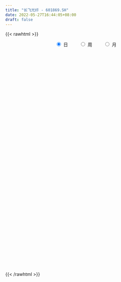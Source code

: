 ```yaml
---
title: "长飞光纤 - 601869.SH"
date: 2022-05-27T16:44:05+08:00
draft: false
---
```

{{< rawhtml >}}
    <div style="text-align: center">
        <label style="padding: 1rem;"><input style="margin-right: .5rem" type="radio" name="period" value="D" checked onclick="period_change(this)">日</label>
        <label style="padding: 1rem;"><input style="margin-right: .5rem" type="radio" name="period" value="W" onclick="period_change(this)">周</label>
        <label style="padding: 1rem;"><input style="margin-right: .5rem" type="radio" name="period" value="M" onclick="period_change(this)">月</label>
    </div>
    <div id="chart" style="height: 700px;"></div> 
    <script type="text/javascript">
        const D_v = [8954.94,5821.0,6919.81,6632.41,10146.97,6380.01,9587.73,7728.85,7365.24,21750.45,15961.16,10356.6,18277.5,12528.83,9009.7,9099.66,11776.14,17302.91,29761.92,17785.4,10551.41,14168.38,51725.38,30684.26,18742.0,17112.41,15190.74,13307.68,17964.86,9797.71,9791.91,10591.0,9390.12,6684.22,6941.1,6083.54,11877.02,6918.33,15336.69,8018.62,8305.98,7641.0,12445.66,10879.56,7593.8,20912.17,18040.41,15305.5,19130.11,28545.51,44764.97,36713.21,35538.81,56717.56,35653.84,28175.1,32793.13,18773.57,24172.76,21212.07,29918.49,20887.95,16299.64,14649.73,20207.31,11442.56,11798.22,16590.26,15661.32,15445.62,16799.18,10625.03,15985.81,27398.41,21599.67,29906.41,59597.69,30006.0,91941.34,104917.77,97055.22,151830.4,96163.35,64180.49,83886.87,53678.94,37002.78,45333.31,31798.77,55036.46,33642.42,39077.66,27600.55,25997.44,26521.23,24164.29,82795.68,196055.68,140430.95,110380.1,90335.85,81306.51,69883.31,69936.68,55139.05,50674.22,46807.85,92054.99,61818.84,86597.62,168755.86,102699.49,94417.56,64108.23,86529.12,87802.71,40023.23,31027.87,52408.08,98145.3,59856.79,50802.66,71888.56,67755.79,55071.6,39230.44,47979.0,56029.57,85511.72,50713.87,47987.55,35770.07,34982.22,47160.85,51227.64,32402.51,59070.64,62786.62,24535.94,21503.52,38131.99,24264.16,33934.1,35311.15,79209.03,153958.06,125872.81,74772.12,92625.95,63603.74,73015.34,41177.94,58525.03,53329.42,49942.11,92542.22,54755.32,43572.78,54294.85,37076.04,38426.93,33469.55,30203.78,43339.72,26306.81,78930.47,50483.65,38759.7,29954.77,41201.08,23999.89,30522.66,22886.0,31983.42,31450.16,21512.61,30042.15,26379.21,21146.82,28924.75,26832.26,19739.13,25195.84,24693.94,54988.15,83860.94,56029.75,46813.19,51318.13,35041.4,47770.44,46503.01,30640.76,24327.58,20176.33,21100.95,30700.02,36187.06,33597.72,31175.3,38382.42,42208.17,34273.74,35129.88,18245.53,23210.64,26051.92,36940.96,39466.41,26887.59,23584.14,16497.61,13809.37,14341.4,16026.9,16632.69,18673.33,29912.23,28723.53,18237.91,15122.81,11545.42,11358.68,12649.44,32567.02,25458.79,23539.74,25369.75,23208.51,19931.06,20680.0,15139.98,19609.19,29218.91,68771.93,36801.4,32361.48,34341.16,25891.9,22171.43,20503.75,19169.44,13865.0,27630.6,19554.96,42887.48,32993.96,16142.4,19619.34,15497.93]
const D_histogram = [0.0,-0.0171031339,-0.0142196846,-0.0084302279,0.0134659519,0.0271758542,0.0216745203,0.0164069554,0.0115246522,0.0533366287,0.0796762745,0.0554951702,0.0812127871,0.0752481941,0.0615966033,0.0386414582,0.0077985626,0.0268028616,-0.0050617241,-0.0677598054,-0.1058119506,-0.0970541956,0.0231299944,0.0605182944,0.0622741865,0.0718651286,0.0477033229,0.0269712895,-0.0171785152,-0.0508568968,-0.0545649056,-0.0828588936,-0.1128611976,-0.1180385962,-0.1109129344,-0.1018956159,-0.1185386898,-0.1285841079,-0.0836479098,-0.055810151,-0.0450885838,-0.053155074,-0.0154579891,-0.0048419112,0.0015480589,0.0397823663,0.0692882893,0.0814781319,0.0807262842,0.1014828158,0.1514977434,0.1744581247,0.207354581,0.3038108037,0.32923576,0.3232514672,0.2597921744,0.2143398255,0.2118326018,0.177000234,0.0986258254,0.0620782529,0.0156200156,-0.0182746053,-0.090977556,-0.1322939431,-0.1406214394,-0.1224096791,-0.1156809166,-0.1270875501,-0.1451444258,-0.1648158064,-0.160479737,-0.1364905648,-0.1036823773,-0.0489612025,0.0486464584,0.0957929477,0.2905018657,0.4296230025,0.580513828,0.8105970448,0.7930572336,0.7496120681,0.57626526,0.3981953968,0.2345268357,0.0636792619,-0.0645664054,-0.1560491304,-0.2282726849,-0.3536798605,-0.4003803714,-0.4671405407,-0.5093623204,-0.4836900367,-0.2682876219,0.0732226404,0.316799454,0.482311847,0.5406178296,0.4999986424,0.375390443,0.2114742547,0.0310313451,-0.1388946248,-0.2776881723,-0.3686381735,-0.4278218763,-0.2562482478,-0.3288038025,-0.4483518217,-0.464982397,-0.4419781398,-0.2769055998,-0.2637441367,-0.2820687492,-0.2795959509,-0.211887803,-0.0904034237,0.0088467135,0.0557526538,0.1470363868,0.1697556315,0.1128223804,0.0367716501,0.0336897823,0.0687700349,0.1244975064,0.0942346778,0.1001529954,0.0490765343,0.0024949289,0.0096682348,-0.1017500346,-0.1588966527,-0.1748399136,-0.3315638966,-0.3735493795,-0.366093716,-0.3782598673,-0.3610195634,-0.3164943186,-0.2462693077,0.008613321,0.2803390973,0.3269294519,0.4008913196,0.5312523938,0.608508567,0.5021767098,0.3751878672,0.2844494737,0.1796971931,0.1439951378,-0.0294027259,-0.1886895781,-0.2792976489,-0.3642306242,-0.4026716557,-0.3752161632,-0.3823469181,-0.326947448,-0.2970555072,-0.2687248876,-0.0954649066,-0.0335985217,-0.0364217488,-0.0706256877,-0.15892052,-0.1733812646,-0.2705990405,-0.3361167041,-0.4401060399,-0.4507115559,-0.4171570972,-0.3375869176,-0.2395966901,-0.1691133921,-0.1778925627,-0.181241227,-0.1480505188,-0.0691094021,-0.0458837816,0.0919171848,0.253893378,0.3421803212,0.4209918824,0.3898561211,0.3837249243,0.4310035231,0.4629870393,0.4169198304,0.3355219698,0.2514362451,0.1446117689,0.033910813,-0.0524341787,-0.0984458164,-0.104415549,-0.1294092284,-0.2700207348,-0.3015286901,-0.2603991795,-0.2244440881,-0.2090599103,-0.1941356239,-0.1121927463,-0.132044469,-0.1747905074,-0.1813838104,-0.1894471261,-0.1599249149,-0.1354695209,-0.1023996067,-0.0622395851,-0.0757585637,-0.1188502604,-0.199007571,-0.2001003076,-0.2021776799,-0.1819663173,-0.1605549385,-0.1142590067,-0.0347489331,-0.0163672785,-0.0199952557,-0.0550516319,-0.1716611964,-0.2231162211,-0.2145733421,-0.1990161938,-0.1175214368,0.097023997,0.2820249684,0.3896657701,0.4786639487,0.5246938232,0.5165706162,0.5222551942,0.4974534826,0.4728552039,0.4249836473,0.4080999213,0.3780466892,0.4406465933,0.3515408975,0.2937488203,0.2592199089,0.2098586687]
const D_fast = [0.0,-0.0213789174,-0.0220503892,-0.0183684895,0.0068941783,0.0273980442,0.0273153403,0.0261495143,0.0241483741,0.0792945078,0.1255532222,0.1152459105,0.1612667242,0.1741141797,0.1758617397,0.1625669591,0.1336737042,0.1593787186,0.1262487018,0.0466106693,-0.0178944636,-0.0334002576,0.092566431,0.1450843046,0.1624087434,0.1899659676,0.1777299927,0.1637407816,0.1152963481,0.0689037423,0.0515545072,0.0025457958,-0.0556718077,-0.0903588554,-0.1109614271,-0.1274180126,-0.173695759,-0.215887204,-0.1918629834,-0.1779777624,-0.1785283412,-0.1998835998,-0.1660510122,-0.1566454121,-0.1498684272,-0.1016885282,-0.054860533,-0.0223011574,-0.002871434,0.0432558015,0.131145165,0.1977200774,0.2824551789,0.4548641026,0.5625979988,0.6374265728,0.6389153237,0.6470479311,0.697498858,0.7069165487,0.6531985964,0.6321705871,0.5896173538,0.5511540814,0.4557067418,0.381316869,0.3378340128,0.3254433533,0.3032518867,0.2600733657,0.2057303836,0.1448550513,0.1090711864,0.0989377175,0.1058253106,0.1483061848,0.2580754602,0.3291701865,0.596504571,0.8430314583,1.1390507409,1.5717832188,1.7525077161,1.8964655677,1.8671850745,1.7886640605,1.6836272084,1.5286994501,1.3843121813,1.2538171738,1.124525448,0.9106983073,0.7639027035,0.5803573991,0.4107950392,0.3155448138,0.4638753231,0.8236912455,1.1464679226,1.4325582774,1.6260187174,1.7103991908,1.6796386022,1.5685909774,1.3959059042,1.1912562781,0.9830406876,0.799931143,0.6337919711,0.7413035376,0.5865470323,0.3549110577,0.2220348832,0.1345446053,0.2303907454,0.1776161744,0.0887743745,0.0213481852,0.0360843823,0.1349679056,0.2364297212,0.297273825,0.4253166547,0.4904748073,0.4617471512,0.3948893335,0.4002299113,0.4525026726,0.5393545207,0.5326503616,0.563606928,0.5247996004,0.4788417273,0.4884320919,0.3515763139,0.2547055326,0.1950522933,-0.0445626638,-0.1799354917,-0.2640032571,-0.3707343753,-0.4437489622,-0.4783472971,-0.4696896131,-0.2126536542,0.1291568965,0.2574796141,0.4316643117,0.6948384844,0.9242217993,0.9434341196,0.9102422438,0.8906162187,0.8307882364,0.8310849655,0.6503364203,0.4438771736,0.2834446906,0.1074540592,-0.0316548862,-0.0980034345,-0.200720919,-0.2270583108,-0.2714302468,-0.3102808491,-0.1608870948,-0.1074203403,-0.1193490046,-0.1712093654,-0.2992343277,-0.3570403885,-0.5219079245,-0.6714547642,-0.8854706099,-1.0087540148,-1.0794888305,-1.0843153803,-1.0462243253,-1.0180193753,-1.0712716866,-1.1199306577,-1.1237525791,-1.0620888129,-1.0503341379,-0.8895538752,-0.6641043375,-0.4902723141,-0.3062127822,-0.2398845132,-0.150084479,0.0049450005,0.1526752765,0.2108380253,0.2133206571,0.1920939937,0.1214224598,0.0191992072,-0.0802543293,-0.1508774211,-0.1829510409,-0.2402970275,-0.4484137175,-0.5553038454,-0.5792741297,-0.5994300603,-0.63631086,-0.6699204796,-0.6160257886,-0.6688886286,-0.7553322937,-0.8072715494,-0.8626966466,-0.8731556641,-0.8825676503,-0.8750976378,-0.8504975125,-0.8829561321,-0.9557603938,-1.0856695972,-1.1367874107,-1.189409203,-1.2146894196,-1.2334167755,-1.2156855953,-1.1448627551,-1.1305729201,-1.1391997112,-1.1880189953,-1.347543859,-1.454777939,-1.4998783955,-1.5340752957,-1.4819608978,-1.2431594648,-0.9876522513,-0.7825950071,-0.5739308413,-0.396727511,-0.275708064,-0.1394596874,-0.0398980284,0.0537174939,0.1120918491,0.1972331034,0.2616915437,0.4344530961,0.4332326247,0.4488777525,0.4791538184,0.4822572453]
const D_slow = [0.0,-0.0042757835,-0.0078307046,-0.0099382616,-0.0065717736,0.0002221899,0.00564082,0.0097425589,0.0126237219,0.0259578791,0.0458769477,0.0597507403,0.0800539371,0.0988659856,0.1142651364,0.1239255009,0.1258751416,0.132575857,0.131310426,0.1143704746,0.087917487,0.0636539381,0.0694364367,0.0845660103,0.1001345569,0.118100839,0.1300266698,0.1367694921,0.1324748633,0.1197606391,0.1061194127,0.0854046893,0.0571893899,0.0276797409,-0.0000484927,-0.0255223967,-0.0551570692,-0.0873030961,-0.1082150736,-0.1221676113,-0.1334397573,-0.1467285258,-0.1505930231,-0.1518035009,-0.1514164862,-0.1414708946,-0.1241488223,-0.1037792893,-0.0835977182,-0.0582270143,-0.0203525784,0.0232619527,0.075100598,0.1510532989,0.2333622389,0.3141751057,0.3791231493,0.4327081057,0.4856662561,0.5299163146,0.554572771,0.5700923342,0.5739973381,0.5694286868,0.5466842978,0.513610812,0.4784554522,0.4478530324,0.4189328033,0.3871609157,0.3508748093,0.3096708577,0.2695509234,0.2354282823,0.2095076879,0.1972673873,0.2094290019,0.2333772388,0.3060027052,0.4134084559,0.5585369129,0.7611861741,0.9594504825,1.1468534995,1.2909198145,1.3904686637,1.4491003726,1.4650201881,1.4488785868,1.4098663042,1.3527981329,1.2643781678,1.164283075,1.0474979398,0.9201573597,0.7992348505,0.732162945,0.7504686051,0.8296684686,0.9502464304,1.0854008878,1.2104005484,1.3042481591,1.3571167228,1.3648745591,1.3301509029,1.2607288598,1.1685693165,1.0616138474,0.9975517854,0.9153508348,0.8032628794,0.6870172801,0.5765227452,0.5072963452,0.4413603111,0.3708431237,0.300944136,0.2479721853,0.2253713293,0.2275830077,0.2415211712,0.2782802679,0.3207191757,0.3489247708,0.3581176834,0.3665401289,0.3837326377,0.4148570143,0.4384156838,0.4634539326,0.4757230662,0.4763467984,0.4787638571,0.4533263484,0.4136021853,0.3698922069,0.2870012327,0.1936138879,0.1020904589,0.007525492,-0.0827293988,-0.1618529785,-0.2234203054,-0.2212669752,-0.1511822008,-0.0694498378,0.0307729921,0.1635860905,0.3157132323,0.4412574097,0.5350543766,0.606166745,0.6510910433,0.6870898277,0.6797391462,0.6325667517,0.5627423395,0.4716846834,0.3710167695,0.2772127287,0.1816259992,0.0998891372,0.0256252604,-0.0415559615,-0.0654221882,-0.0738218186,-0.0829272558,-0.1005836777,-0.1403138077,-0.1836591239,-0.251308884,-0.33533806,-0.44536457,-0.558042459,-0.6623317333,-0.7467284627,-0.8066276352,-0.8489059832,-0.8933791239,-0.9386894306,-0.9757020603,-0.9929794109,-1.0044503563,-0.98147106,-0.9179977155,-0.8324526352,-0.7272046646,-0.6297406344,-0.5338094033,-0.4260585225,-0.3103117627,-0.2060818051,-0.1222013127,-0.0593422514,-0.0231893092,-0.0147116059,-0.0278201506,-0.0524316047,-0.0785354919,-0.110887799,-0.1783929827,-0.2537751553,-0.3188749501,-0.3749859722,-0.4272509497,-0.4757848557,-0.5038330423,-0.5368441595,-0.5805417864,-0.625887739,-0.6732495205,-0.7132307492,-0.7470981294,-0.7726980311,-0.7882579274,-0.8071975683,-0.8369101334,-0.8866620262,-0.9366871031,-0.9872315231,-1.0327231024,-1.072861837,-1.1014265887,-1.110113822,-1.1142056416,-1.1192044555,-1.1329673635,-1.1758826626,-1.2316617179,-1.2853050534,-1.3350591018,-1.364439461,-1.3401834618,-1.2696772197,-1.1722607772,-1.05259479,-0.9214213342,-0.7922786802,-0.6617148816,-0.537351511,-0.41913771,-0.3128917982,-0.2108668179,-0.1163551455,-0.0061934972,0.0816917272,0.1551289322,0.2199339095,0.2723985766]
const D_data = [['2021-05-18', 23.7457, 23.8351, 23.6961, 24.1625],['2021-05-19', 23.9045, 23.5671, 23.5473, 24.0534],['2021-05-20', 23.5771, 23.7656, 23.5175, 23.9938],['2021-05-21', 23.7656, 23.8152, 23.6862, 24.0037],['2021-05-24', 23.8946, 24.0931, 23.7358, 24.3014],['2021-05-25', 24.0931, 24.103, 23.974, 24.3014],['2021-05-26', 24.103, 23.9045, 23.8648, 24.2717],['2021-05-27', 23.9144, 23.8946, 23.8747, 24.1526],['2021-05-28', 24.0335, 23.8847, 23.6961, 24.0831],['2021-05-31', 23.8946, 24.5991, 23.845, 24.7083],['2021-06-01', 24.7877, 24.6487, 24.4404, 25.1052],['2021-06-02', 24.5098, 24.0831, 24.0335, 24.6587],['2021-06-03', 24.2915, 24.7777, 24.1129, 25.0357],['2021-06-04', 24.609, 24.5098, 24.3808, 24.9762],['2021-06-07', 24.4999, 24.4304, 24.4106, 24.6984],['2021-06-08', 24.4304, 24.2717, 24.1625, 24.5594],['2021-06-09', 24.2617, 24.0633, 23.974, 24.5594],['2021-06-10', 24.2518, 24.6884, 23.9442, 24.7678],['2021-06-11', 24.8571, 24.0434, 23.4183, 24.8869],['2021-06-15', 23.6366, 23.3885, 23.1305, 23.8549],['2021-06-16', 23.4877, 23.3687, 23.2198, 23.6961],['2021-06-17', 23.3687, 23.8053, 23.2397, 23.8946],['2021-06-18', 23.7854, 25.5319, 23.6366, 25.7502],['2021-06-21', 25.6907, 24.9663, 24.867, 25.7006],['2021-06-22', 25.0159, 24.6884, 24.6388, 25.1151],['2021-06-23', 24.619, 24.8869, 24.5098, 25.0556],['2021-06-24', 25.006, 24.49, 24.3907, 25.0159],['2021-06-25', 24.5594, 24.4602, 24.3114, 24.6587],['2021-06-28', 24.5197, 24.0137, 23.9144, 24.5495],['2021-06-29', 24.0037, 23.9244, 23.8351, 24.1427],['2021-06-30', 23.9244, 24.1724, 23.8648, 24.3014],['2021-07-01', 24.232, 23.7358, 23.6366, 24.232],['2021-07-02', 23.7557, 23.4877, 23.329, 23.8946],['2021-07-05', 23.5274, 23.6167, 23.4877, 23.7755],['2021-07-06', 23.6167, 23.6862, 23.4381, 23.8648],['2021-07-07', 23.5969, 23.6664, 23.4381, 23.7755],['2021-07-08', 23.5374, 23.2297, 23.1305, 23.7259],['2021-07-09', 23.0313, 23.1305, 22.9221, 23.4183],['2021-07-12', 23.3488, 23.8152, 23.2198, 23.8847],['2021-07-13', 23.845, 23.7259, 23.6366, 23.9045],['2021-07-14', 23.6366, 23.5572, 23.5175, 23.8053],['2021-07-15', 23.5274, 23.2694, 23.2694, 23.6961],['2021-07-16', 23.2694, 23.8747, 23.1801, 23.8747],['2021-07-19', 23.716, 23.6366, 23.2694, 23.7358],['2021-07-20', 23.6366, 23.6068, 23.3786, 23.7854],['2021-07-21', 23.716, 24.1228, 23.5671, 24.2617],['2021-07-22', 24.2717, 24.2221, 24.0831, 24.5197],['2021-07-23', 24.48, 24.1625, 24.0335, 24.5892],['2021-07-26', 24.3709, 24.0831, 23.9244, 24.48],['2021-07-27', 24.0732, 24.4701, 23.9442, 24.9266],['2021-07-28', 24.609, 25.125, 24.0335, 25.4624],['2021-07-29', 25.3037, 25.1151, 24.7579, 25.3037],['2021-07-30', 25.006, 25.5517, 24.748, 25.6311],['2021-08-02', 25.6013, 26.9211, 25.4128, 27.2386],['2021-08-03', 26.6135, 26.6433, 26.3753, 27.06],['2021-08-04', 26.6234, 26.6036, 26.3952, 26.9509],['2021-08-05', 26.6036, 25.9784, 25.9387, 26.6631],['2021-08-06', 26.2364, 26.157, 25.8792, 26.2761],['2021-08-09', 26.1769, 26.802, 26.1769, 26.8814],['2021-08-10', 26.9608, 26.5242, 26.1471, 26.9707],['2021-08-11', 26.5936, 25.8593, 25.6609, 26.5936],['2021-08-12', 26.0082, 26.2166, 25.8693, 26.5639],['2021-08-13', 26.14, 25.98, 25.67, 26.2],['2021-08-16', 25.77, 26.0, 25.71, 26.35],['2021-08-17', 25.99, 25.26, 25.19, 26.34],['2021-08-18', 25.37, 25.33, 25.0, 25.58],['2021-08-19', 25.33, 25.57, 25.29, 25.77],['2021-08-20', 25.48, 25.89, 25.16, 25.99],['2021-08-23', 26.0, 25.78, 25.66, 26.25],['2021-08-24', 25.72, 25.5, 25.32, 25.86],['2021-08-25', 25.47, 25.28, 24.99, 25.61],['2021-08-26', 25.29, 25.08, 25.0, 25.51],['2021-08-27', 25.02, 25.25, 24.8, 25.55],['2021-08-30', 25.82, 25.49, 25.36, 26.26],['2021-08-31', 25.63, 25.69, 24.97, 25.77],['2021-09-01', 25.85, 26.17, 25.32, 26.2],['2021-09-02', 26.33, 27.15, 26.17, 27.41],['2021-09-03', 27.47, 27.0, 26.85, 27.47],['2021-09-06', 27.28, 29.7, 26.71, 29.7],['2021-09-07', 29.7, 30.25, 29.0, 30.89],['2021-09-08', 30.29, 31.66, 29.73, 32.08],['2021-09-09', 31.79, 34.34, 31.79, 34.83],['2021-09-10', 34.0, 32.58, 32.5, 34.98],['2021-09-13', 32.68, 32.86, 32.4, 33.57],['2021-09-14', 32.84, 31.35, 31.0, 33.17],['2021-09-15', 31.13, 30.92, 30.59, 32.06],['2021-09-16', 31.01, 30.63, 30.06, 31.59],['2021-09-17', 30.86, 29.96, 29.37, 30.86],['2021-09-22', 29.56, 29.89, 29.26, 30.17],['2021-09-23', 29.9, 29.87, 29.48, 30.72],['2021-09-24', 29.66, 29.71, 29.43, 30.24],['2021-09-27', 29.97, 28.46, 28.33, 30.46],['2021-09-28', 28.68, 28.85, 28.18, 29.14],['2021-09-29', 28.77, 28.1, 27.86, 28.77],['2021-09-30', 28.17, 27.86, 27.66, 28.29],['2021-10-08', 28.2, 28.39, 28.1, 28.92],['2021-10-11', 28.6, 31.23, 28.54, 31.23],['2021-10-12', 31.41, 34.35, 31.41, 34.35],['2021-10-13', 34.63, 34.98, 33.71, 36.0],['2021-10-14', 33.58, 35.56, 33.36, 36.0],['2021-10-15', 35.26, 35.38, 34.47, 36.65],['2021-10-18', 34.96, 34.77, 34.38, 35.78],['2021-10-19', 34.76, 33.8, 33.41, 34.89],['2021-10-20', 33.13, 32.95, 32.73, 34.67],['2021-10-21', 32.9, 32.1, 31.68, 32.9],['2021-10-22', 31.8, 31.43, 31.3, 32.42],['2021-10-25', 31.75, 31.0, 30.89, 31.88],['2021-10-26', 31.0, 30.89, 30.7, 32.11],['2021-10-27', 31.09, 30.72, 30.15, 31.88],['2021-10-28', 31.03, 33.79, 30.18, 33.79],['2021-10-29', 34.68, 30.9, 30.41, 35.0],['2021-11-01', 30.48, 29.6, 27.82, 30.49],['2021-11-02', 29.15, 30.26, 29.02, 31.5],['2021-11-03', 30.38, 30.5, 29.91, 31.22],['2021-11-04', 30.57, 32.58, 30.03, 32.81],['2021-11-05', 32.58, 31.01, 30.61, 32.58],['2021-11-08', 30.44, 30.44, 29.89, 30.93],['2021-11-09', 30.01, 30.48, 30.0, 31.14],['2021-11-10', 30.45, 31.33, 30.04, 31.49],['2021-11-11', 31.0, 32.43, 30.87, 33.56],['2021-11-12', 32.21, 32.75, 32.1, 33.26],['2021-11-15', 32.77, 32.55, 32.02, 33.1],['2021-11-16', 32.47, 33.6, 32.38, 33.79],['2021-11-17', 33.88, 33.22, 32.36, 33.9],['2021-11-18', 33.73, 32.29, 32.02, 33.73],['2021-11-19', 31.67, 31.8, 31.49, 32.23],['2021-11-22', 31.95, 32.58, 31.1, 32.84],['2021-11-23', 32.71, 33.24, 32.33, 33.44],['2021-11-24', 33.0, 33.88, 32.5, 34.93],['2021-11-25', 33.8, 33.02, 32.96, 34.21],['2021-11-26', 32.97, 33.55, 32.36, 33.8],['2021-11-29', 32.66, 32.84, 32.5, 33.44],['2021-11-30', 33.0, 32.72, 32.13, 33.15],['2021-12-01', 32.4, 33.36, 32.12, 33.63],['2021-12-02', 33.22, 31.62, 31.57, 33.48],['2021-12-03', 31.6, 31.8, 31.21, 32.28],['2021-12-06', 32.4, 32.04, 31.7, 34.21],['2021-12-07', 31.66, 29.65, 29.5, 31.8],['2021-12-08', 29.68, 30.3, 29.65, 30.4],['2021-12-09', 30.28, 30.55, 30.1, 30.74],['2021-12-10', 30.12, 30.0, 29.81, 30.44],['2021-12-13', 29.94, 30.08, 29.6, 30.4],['2021-12-14', 29.91, 30.3, 29.91, 30.92],['2021-12-15', 30.3, 30.68, 30.2, 30.97],['2021-12-16', 30.69, 33.75, 30.69, 33.75],['2021-12-17', 34.7, 35.48, 33.02, 35.87],['2021-12-20', 35.28, 33.75, 33.38, 37.5],['2021-12-21', 34.86, 34.71, 33.89, 35.04],['2021-12-22', 34.98, 36.36, 34.76, 36.93],['2021-12-23', 36.43, 36.75, 35.8, 36.95],['2021-12-24', 36.5, 34.87, 34.48, 36.89],['2021-12-27', 35.19, 34.4, 33.86, 35.2],['2021-12-28', 34.9, 34.61, 34.3, 35.45],['2021-12-29', 34.67, 34.18, 33.45, 34.67],['2021-12-30', 34.75, 34.89, 33.77, 35.22],['2021-12-31', 34.94, 32.74, 32.6, 35.38],['2022-01-04', 32.5, 32.02, 31.9, 32.86],['2022-01-05', 32.35, 32.1, 31.78, 32.47],['2022-01-06', 31.72, 31.51, 31.25, 31.99],['2022-01-07', 31.53, 31.51, 31.39, 32.2],['2022-01-10', 31.46, 32.04, 30.7, 32.12],['2022-01-11', 32.04, 31.39, 31.22, 32.48],['2022-01-12', 31.56, 32.04, 31.23, 32.08],['2022-01-13', 32.47, 31.71, 31.71, 32.98],['2022-01-14', 31.33, 31.62, 31.2, 32.1],['2022-01-17', 31.37, 33.83, 31.37, 34.6],['2022-01-18', 33.82, 33.01, 32.81, 34.2],['2022-01-19', 32.72, 32.32, 32.11, 33.4],['2022-01-20', 32.32, 31.77, 31.6, 32.49],['2022-01-21', 31.79, 30.65, 30.29, 32.14],['2022-01-24', 30.82, 31.14, 30.36, 31.57],['2022-01-25', 31.35, 29.59, 29.55, 31.4],['2022-01-26', 29.65, 29.26, 29.11, 30.38],['2022-01-27', 29.13, 27.95, 27.88, 29.21],['2022-01-28', 28.3, 28.38, 27.6, 29.1],['2022-02-07', 29.0, 28.56, 28.29, 29.13],['2022-02-08', 28.58, 29.04, 28.18, 29.35],['2022-02-09', 29.0, 29.41, 28.83, 29.55],['2022-02-10', 29.59, 29.24, 28.96, 29.8],['2022-02-11', 29.09, 28.15, 27.98, 29.19],['2022-02-14', 28.24, 27.91, 27.82, 28.7],['2022-02-15', 28.04, 28.18, 27.9, 28.4],['2022-02-16', 28.38, 28.83, 28.25, 29.1],['2022-02-17', 28.91, 28.22, 28.07, 28.91],['2022-02-18', 28.8, 29.97, 28.67, 30.15],['2022-02-21', 30.81, 31.09, 30.51, 31.86],['2022-02-22', 30.7, 30.96, 30.35, 31.4],['2022-02-23', 30.95, 31.49, 30.68, 31.63],['2022-02-24', 31.46, 30.47, 30.05, 31.56],['2022-02-25', 30.7, 30.91, 30.7, 31.47],['2022-02-28', 31.01, 31.95, 30.88, 32.0],['2022-03-01', 31.9, 32.28, 31.55, 32.72],['2022-03-02', 32.15, 31.58, 31.4, 32.15],['2022-03-03', 31.64, 31.07, 30.9, 31.7],['2022-03-04', 30.55, 30.81, 30.52, 31.24],['2022-03-07', 30.78, 30.16, 30.02, 30.78],['2022-03-08', 30.47, 29.59, 29.22, 30.65],['2022-03-09', 29.88, 29.35, 28.11, 30.47],['2022-03-10', 31.0, 29.43, 29.3, 31.0],['2022-03-11', 29.43, 29.7, 28.58, 29.87],['2022-03-14', 29.5, 29.27, 29.01, 30.43],['2022-03-15', 28.94, 27.19, 27.19, 29.15],['2022-03-16', 27.5, 27.83, 26.22, 28.0],['2022-03-17', 27.98, 28.5, 27.96, 28.94],['2022-03-18', 28.32, 28.4, 28.27, 28.7],['2022-03-21', 28.41, 28.05, 27.72, 29.28],['2022-03-22', 28.02, 27.9, 27.28, 28.4],['2022-03-23', 28.13, 28.81, 27.51, 29.08],['2022-03-24', 28.65, 27.53, 27.45, 28.65],['2022-03-25', 27.42, 26.87, 26.86, 27.68],['2022-03-28', 26.72, 26.96, 26.0, 27.14],['2022-03-29', 27.19, 26.66, 26.46, 27.31],['2022-03-30', 26.87, 26.95, 26.71, 27.05],['2022-03-31', 27.1, 26.81, 26.68, 27.13],['2022-04-01', 26.7, 26.87, 26.37, 27.2],['2022-04-06', 26.87, 26.98, 26.54, 27.05],['2022-04-07', 26.84, 26.21, 26.21, 27.08],['2022-04-08', 27.0, 25.49, 25.3, 27.03],['2022-04-11', 25.4, 24.44, 24.2, 25.4],['2022-04-12', 24.56, 24.92, 24.21, 24.98],['2022-04-13', 24.92, 24.6, 24.43, 25.0],['2022-04-14', 25.09, 24.63, 24.49, 25.2],['2022-04-15', 24.64, 24.47, 24.3, 24.85],['2022-04-18', 24.35, 24.7, 24.35, 24.99],['2022-04-19', 24.8, 25.24, 24.6, 26.17],['2022-04-20', 25.03, 24.56, 24.45, 25.5],['2022-04-21', 24.44, 24.15, 24.13, 24.91],['2022-04-22', 24.0, 23.46, 22.92, 24.31],['2022-04-25', 23.5, 21.77, 21.77, 23.5],['2022-04-26', 22.3, 21.8, 21.71, 22.3],['2022-04-27', 21.6, 22.08, 20.88, 22.35],['2022-04-28', 22.06, 21.88, 21.3, 22.22],['2022-04-29', 22.0, 22.65, 21.91, 22.8],['2022-05-05', 23.15, 24.92, 23.15, 24.92],['2022-05-06', 24.32, 25.6, 24.1, 26.35],['2022-05-09', 25.6, 25.52, 25.18, 26.25],['2022-05-10', 25.52, 26.01, 25.05, 26.24],['2022-05-11', 26.23, 26.1, 25.88, 26.82],['2022-05-12', 25.93, 25.82, 25.51, 26.34],['2022-05-13', 26.25, 26.3, 25.78, 26.31],['2022-05-16', 26.31, 26.19, 26.06, 26.68],['2022-05-17', 26.27, 26.38, 25.91, 26.48],['2022-05-18', 26.38, 26.2, 26.13, 26.57],['2022-05-19', 25.91, 26.71, 25.8, 27.17],['2022-05-20', 26.88, 26.71, 26.43, 26.95],['2022-05-23', 26.73, 28.28, 26.73, 28.76],['2022-05-24', 28.01, 26.63, 26.6, 28.43],['2022-05-25', 26.51, 26.9, 26.5, 26.92],['2022-05-26', 26.89, 27.19, 26.42, 27.7],['2022-05-27', 27.19, 27.0, 26.81, 27.58]]
const W_v = [576.21,7840.94,1032401.2,797679.8199999999,923175.1,617809.98,787531.16,571975.1799999999,401791.5,311387.8200000001,218436.71,285436.3100000001,249499.49,354262.38,371859.83,455925.45,458023.48,291365.67,320645.74,259161.4,216957.95,126168.82,541989.5599999999,194954.62,461550.47,331944.15,240325.49,163768.36,361227.18,567084.27,505275.8099999999,658584.33,534713.99,324607.95,275207.19,215766.93,206511.7,365712.08,253034.21,95431.92,153070.56,124857.19,125153.43,175968.7,230727.5,162516.67,116144.83,158268.26,113803.61,74329.44,75513.15,89010.04,77597.01,79965.42,68839.09,128587.81,87644.3,269699.05,155351.3,140511.43,115358.53,13544.0,60482.57,65114.0,64567.35,62119.13,64512.57,49236.55,44376.89,42959.34,63258.5,93649.41,123131.61,96551.81,111847.92,256965.45,169517.38,140495.17,161898.79,149852.98,181618.13,487433.63,407016.46,725432.65,512756.48,318983.04,214837.62,169060.86,139508.14,140875.45,102769.83,109439.47,139583.03,118445.54,98025.45,108315.91,86112.25,102519.63,79547.72,118451.67,270124.14,225896.09,155661.63,79579.47,118945.46,94415.2,77969.58,57125.2,104789.07,75072.07,44670.85,41142.94,29322.9,8668.91,43320.23,40772.1,39492.79,72712.06,54616.89,34269.11,63181.04,63166.19,47419.8,34579.98,44464.03,42056.56,53794.28,57173.43,50107.57,58960.9,69084.81,28022.52,25577.3,74293.58,61207.8,52297.26,27586.61,62108.03,37522.67,39002.37,45954.26,41483.12,41429.4,17986.62,36359.66,39665.59,41208.8,78874.54,76950.33,94230.57,95037.09,57535.6,38504.21,51747.95,72731.44,164692.61,172113.2,112490.91,74688.08,74516.96,168508.18,541908.08,284082.39,120477.65,119196.88,24164.29,619998.26,326939.77,456035.16,435557.11,281461.27,284749.05,288221.71,201543.29,206028.71,326676.5,429889.96,295516.72,189698.99,171746.79,239329.67,140842.13,128005.54,151449.32,273063.41,169418.12,152761.05,168239.74,152557.52,84259.42,65218.25,84988.35,119584.74,98568.74,97990.84,151567.37,100723.75,127141.11]
const W_histogram = [0.0,1.4421898575,1.6376634855,1.3847676089,1.174205234,1.0329297931,1.0132240667,0.7250941332,0.3288489572,0.0820326095,-0.1916626643,-0.9004491078,-1.2930024673,-1.3901123445,-1.314059835,-1.1476631467,-0.9411880801,-0.8988497301,-0.89629743,-0.8215636352,-0.7399452879,-0.6411153731,-0.3628648124,-0.229820908,0.058369163,0.192755143,0.2257381423,0.2053646362,0.2933895049,0.6382002235,0.8363498867,1.1704530944,1.1321811405,1.1162802507,0.875626957,0.7069483363,0.4686576245,0.4868571774,0.1187086413,-0.3935479673,-0.8414450773,-1.1887675075,-1.3034270994,-1.1562544901,-1.0578660636,-1.0064900998,-0.820100539,-0.673334728,-0.54449988,-0.5562355541,-0.5689538776,-0.4974382485,-0.4877479967,-0.5813564492,-0.5611962244,-0.4350442109,-0.414108175,-0.0808599215,0.1326408903,0.2927898935,0.2206107728,0.1495623073,0.1571579046,0.1111686828,0.103918511,0.0985456593,0.1019178627,0.0307943661,0.0212720743,0.0050664135,0.046915083,0.0952811458,0.1493638639,0.2000952747,0.2794404124,0.4558759123,0.4830263002,0.3940319793,0.1589477267,0.0591515856,0.1162821459,0.1933342057,0.4231121476,0.8872240217,0.8747948912,0.6544384647,0.3025341246,0.0926860568,-0.0567994028,-0.1799111136,-0.2445479267,-0.2203419102,-0.2408370181,-0.2883520342,-0.3659408448,-0.3371880257,-0.2938943034,-0.2080057386,-0.126385321,-0.053313336,0.1359975977,0.1486018917,0.0851628203,0.0692879889,0.0043382838,0.025626105,0.0394009319,0.0527155983,0.0908911262,0.0702500355,0.0947205687,0.0668080904,-0.0375856397,-0.0551720828,-0.0527652171,-0.0599967168,-0.0854149499,-0.1061483222,-0.1625025434,-0.1454123971,-0.0815768604,-0.0650695472,-0.0643741091,-0.105145307,-0.1739589939,-0.179087691,-0.2018819837,-0.2043355084,-0.2301725596,-0.3542770639,-0.5237898165,-0.5723696577,-0.4849425323,-0.296116354,-0.1732743265,-0.1427940854,-0.1043533719,0.0037911521,0.0416547251,0.104952877,0.1983640747,0.2185469328,0.1684735036,0.1912286472,0.2193737865,0.2501854485,0.2728887116,0.3241547705,0.3202401904,0.4059719224,0.3790867521,0.288491551,0.201322765,0.190701041,0.1990533129,0.28869537,0.3739044431,0.401091445,0.3951241174,0.3326888327,0.3898994386,0.7626356891,0.7885548063,0.7451875278,0.5568595678,0.4381623684,0.7805941314,0.6941573818,0.5601195993,0.4428395726,0.4452244666,0.349803722,0.3695928301,0.2363516638,0.010449232,0.2028794695,0.2583130326,0.1273822187,-0.056348999,-0.1778988926,-0.3226205001,-0.5565067886,-0.7025626403,-0.6534840936,-0.5393419865,-0.455543919,-0.4585753046,-0.5269509691,-0.6461758314,-0.6919082302,-0.7756709862,-0.854137181,-0.9225853384,-0.966299927,-0.750063594,-0.5241107222,-0.3212251033,-0.1503591735]
const W_fast = [0.0,1.8027373219,2.4076268212,2.5009228469,2.5839117804,2.7008687879,2.9344690781,2.8276126779,2.5135797412,2.2872715459,1.965660606,1.0317618856,0.3159579093,-0.128680054,-0.3811425033,-0.5016616017,-0.5304835551,-0.7128576376,-0.934379695,-1.065036809,-1.1684047836,-1.2298537121,-1.0423193545,-0.9667306771,-0.6639483154,-0.4813735497,-0.3919560148,-0.3609883619,-0.1996161169,0.3047446576,0.7119817925,1.3386982738,1.583471605,1.8466407778,1.8248942234,1.8329526868,1.7118263811,1.8517402284,1.5132688526,0.9026252522,0.2443668729,-0.4001474343,-0.840663801,-0.9825548142,-1.1486329036,-1.3488794648,-1.3675150388,-1.3890829097,-1.3963730318,-1.5471675943,-1.7021243873,-1.7549683203,-1.8672150677,-2.1061626325,-2.2263014638,-2.208910503,-2.2915015109,-1.9784682377,-1.7318072033,-1.4984607268,-1.5154871542,-1.549145043,-1.5022599695,-1.5204570206,-1.5017275646,-1.4824640016,-1.4536123325,-1.5170372375,-1.5212415108,-1.5361805681,-1.4826031279,-1.4104167787,-1.3189930946,-1.2182378652,-1.0690326243,-0.7786281464,-0.6307211834,-0.6212075095,-0.8165548303,-0.9015630751,-0.8153619783,-0.6899763671,-0.3544203883,0.3314974912,0.5377670836,0.4810202732,0.2047494642,0.0180729106,-0.1456123996,-0.3137018888,-0.4394756836,-0.4703551447,-0.5510595072,-0.6706625318,-0.8397365536,-0.895280741,-0.9254605944,-0.8915734643,-0.841549377,-0.781805726,-0.5584953928,-0.5087406259,-0.5508889923,-0.5494418264,-0.6133069605,-0.5856126131,-0.5619875532,-0.5354939872,-0.4745956778,-0.4776742596,-0.4295235842,-0.4407340399,-0.5545241799,-0.5859036437,-0.5966880824,-0.6189187613,-0.6656907318,-0.7129611847,-0.8099410417,-0.8292039947,-0.7857626731,-0.7855227468,-0.8009208358,-0.8679783605,-0.9802817959,-1.0301824158,-1.1034472044,-1.1569846062,-1.2403647973,-1.4530385676,-1.7534987743,-1.94517103,-1.9789795376,-1.8641824478,-1.7846590019,-1.7898772822,-1.7775249117,-1.6684325996,-1.6201553454,-1.5306189742,-1.3876167578,-1.3127971665,-1.3207522198,-1.2501899144,-1.1672013284,-1.0738433044,-0.9829178633,-0.8506131118,-0.7744676443,-0.5872429317,-0.519356414,-0.5378287273,-0.5746668221,-0.5376132858,-0.4794976858,-0.3176817862,-0.1389966023,-0.0115367392,0.0812769626,0.1020138861,0.2566993517,0.8200945244,1.0431523432,1.1860819466,1.1369688786,1.1278122712,1.6653925672,1.752495163,1.7584872803,1.7519171468,1.8656081574,1.8576383433,1.9698256589,1.8956724086,1.6723822848,1.9155323897,2.035544211,1.9364589517,1.7386404842,1.5726158674,1.347239135,0.9742261493,0.6525296375,0.5382371609,0.5175437713,0.4874558591,0.3697806474,0.1696672405,-0.1111015796,-0.329811036,-0.6074915385,-0.8994920286,-1.1985865205,-1.4838760909,-1.4551556564,-1.3602304652,-1.237651122,-1.1043749857]
const W_slow = [0.0,0.3605474644,0.7699633358,1.116155238,1.4097065465,1.6679389948,1.9212450114,2.1025185447,2.184730784,2.2052389364,2.1573232703,1.9322109934,1.6089603766,1.2614322904,0.9329173317,0.646001545,0.410704525,0.1859920925,-0.038082265,-0.2434731738,-0.4284594958,-0.588738339,-0.6794545421,-0.7369097691,-0.7223174784,-0.6741286926,-0.6176941571,-0.566352998,-0.4930056218,-0.3334555659,-0.1243680942,0.1682451794,0.4512904645,0.7303605271,0.9492672664,1.1260043505,1.2431687566,1.364883051,1.3945602113,1.2961732195,1.0858119501,0.7886200733,0.4627632984,0.1736996759,-0.09076684,-0.342389365,-0.5474144997,-0.7157481817,-0.8518731517,-0.9909320402,-1.1331705096,-1.2575300718,-1.379467071,-1.5248061833,-1.6651052394,-1.7738662921,-1.8773933358,-1.8976083162,-1.8644480936,-1.7912506203,-1.7360979271,-1.6987073502,-1.6594178741,-1.6316257034,-1.6056460756,-1.5810096608,-1.5555301952,-1.5478316036,-1.5425135851,-1.5412469817,-1.5295182109,-1.5056979245,-1.4683569585,-1.4183331398,-1.3484730367,-1.2345040587,-1.1137474836,-1.0152394888,-0.9755025571,-0.9607146607,-0.9316441242,-0.8833105728,-0.7775325359,-0.5557265305,-0.3370278077,-0.1734181915,-0.0977846603,-0.0746131462,-0.0888129968,-0.1337907752,-0.1949277569,-0.2500132345,-0.310222489,-0.3823104976,-0.4737957088,-0.5580927152,-0.631566291,-0.6835677257,-0.715164056,-0.72849239,-0.6944929905,-0.6573425176,-0.6360518125,-0.6187298153,-0.6176452443,-0.6112387181,-0.6013884851,-0.5882095855,-0.565486804,-0.5479242951,-0.5242441529,-0.5075421303,-0.5169385403,-0.530731561,-0.5439228652,-0.5589220444,-0.5802757819,-0.6068128625,-0.6474384983,-0.6837915976,-0.7041858127,-0.7204531995,-0.7365467268,-0.7628330535,-0.806322802,-0.8510947248,-0.9015652207,-0.9526490978,-1.0101922377,-1.0987615037,-1.2297089578,-1.3728013722,-1.4940370053,-1.5680660938,-1.6113846754,-1.6470831968,-1.6731715397,-1.6722237517,-1.6618100705,-1.6355718512,-1.5859808325,-1.5313440993,-1.4892257234,-1.4414185616,-1.386575115,-1.3240287529,-1.2558065749,-1.1747678823,-1.0947078347,-0.9932148541,-0.8984431661,-0.8263202783,-0.7759895871,-0.7283143268,-0.6785509986,-0.6063771561,-0.5129010454,-0.4126281841,-0.3138471548,-0.2306749466,-0.1332000869,0.0574588353,0.2545975369,0.4408944188,0.5801093108,0.6896499029,0.8847984357,1.0583377812,1.198367681,1.3090775742,1.4203836908,1.5078346213,1.6002328288,1.6593207448,1.6619330528,1.7126529202,1.7772311783,1.809076733,1.7949894833,1.7505147601,1.6698596351,1.5307329379,1.3550922778,1.1917212544,1.0568857578,0.9429997781,0.8283559519,0.6966182097,0.5350742518,0.3620971943,0.1681794477,-0.0453548476,-0.2760011821,-0.5175761639,-0.7050920624,-0.8361197429,-0.9164260188,-0.9540158121]
const W_data = [['2018-07-20', 30.847, 37.0164, 30.847, 37.0164],['2018-07-27', 40.7218, 59.615, 40.7218, 59.615],['2018-08-03', 65.5727, 49.7498, 49.6535, 72.127],['2018-08-10', 48.6622, 45.3224, 41.5784, 48.7007],['2018-08-17', 44.2733, 45.8037, 43.7921, 49.8556],['2018-08-24', 44.7449, 46.8239, 44.5428, 49.4899],['2018-08-31', 47.7382, 48.9894, 47.4302, 51.9923],['2018-09-07', 48.2098, 45.7748, 45.3321, 48.7969],['2018-09-14', 45.3417, 43.2916, 42.9259, 45.7652],['2018-09-21', 42.8296, 43.898, 41.7324, 44.3696],['2018-09-28', 43.2916, 42.4158, 42.0597, 44.1386],['2018-10-12', 40.8951, 34.1482, 32.435, 40.9047],['2018-10-19', 34.3696, 34.4947, 32.2907, 35.4764],['2018-10-26', 34.5525, 35.9962, 32.7526, 37.1222],['2018-11-02', 35.5823, 37.18, 33.5996, 37.2474],['2018-11-09', 37.9692, 38.0943, 35.4957, 38.4793],['2018-11-16', 37.5457, 38.845, 37.5361, 39.8171],['2018-11-23', 38.6333, 36.7661, 36.4004, 39.9423],['2018-11-30', 37.0549, 35.6785, 34.6391, 38.8932],['2018-12-07', 36.7276, 36.0828, 35.4668, 38.1521],['2018-12-14', 36.0443, 35.9181, 35.8037, 37.5072],['2018-12-21', 35.8109, 35.9961, 35.2259, 36.3666],['2018-12-28', 36.1814, 38.7748, 36.1326, 41.4365],['2019-01-04', 38.8625, 37.7316, 36.1716, 39.8473],['2019-01-11', 38.0241, 40.6467, 37.7316, 41.8167],['2019-01-18', 41.0465, 39.8668, 38.5603, 41.6802],['2019-01-25', 39.7205, 39.1258, 38.7748, 40.8027],['2019-02-01', 39.1843, 38.5798, 37.0491, 39.6035],['2019-02-15', 38.687, 40.247, 38.687, 41.7777],['2019-02-22', 40.637, 44.9561, 40.169, 45.6874],['2019-03-01', 46.3504, 45.1511, 44.1859, 48.0176],['2019-03-08', 45.7946, 49.1095, 45.7849, 52.6487],['2019-03-15', 49.948, 46.2139, 45.6386, 52.3562],['2019-03-22', 46.2139, 47.3351, 44.3809, 47.3546],['2019-03-29', 45.3364, 44.7416, 42.8989, 46.3114],['2019-04-04', 45.2584, 45.3169, 44.9561, 46.1651],['2019-04-12', 45.4241, 43.9812, 43.6009, 45.7264],['2019-04-19', 44.4882, 47.1693, 43.8739, 47.6568],['2019-04-26', 47.5788, 41.8167, 41.2707, 47.9493],['2019-04-30', 40.559, 37.7023, 37.3416, 40.91],['2019-05-10', 36.7273, 35.5769, 33.1589, 36.7273],['2019-05-17', 35.4794, 33.9974, 33.9194, 35.6354],['2019-05-24', 34.1339, 34.7481, 33.0517, 36.7273],['2019-05-31', 34.8066, 37.1758, 34.7579, 37.5658],['2019-06-06', 37.1466, 36.3471, 35.8401, 38.9893],['2019-06-14', 36.5226, 35.3039, 35.1479, 37.8973],['2019-06-21', 35.0991, 36.8443, 34.9139, 36.8541],['2019-06-28', 37.3123, 36.5616, 36.0936, 38.1703],['2019-07-05', 37.4683, 36.4836, 36.1131, 37.8096],['2019-07-12', 36.4154, 34.4654, 34.1242, 36.4154],['2019-07-19', 34.3192, 33.7829, 33.7634, 35.5379],['2019-07-26', 33.9292, 34.3992, 32.4959, 34.4385],['2019-08-02', 34.36, 33.2604, 32.9856, 34.7428],['2019-08-09', 33.0248, 31.1007, 30.9043, 33.7709],['2019-08-16', 31.2283, 31.6406, 30.4331, 32.0431],['2019-08-23', 32.0824, 32.7205, 31.7486, 34.4483],['2019-08-30', 31.9253, 31.1988, 31.1203, 32.8678],['2019-09-06', 31.405, 35.6067, 31.2381, 36.5394],['2019-09-12', 35.8325, 35.3417, 35.1355, 36.8142],['2019-09-20', 35.4889, 35.5969, 33.8691, 35.9798],['2019-09-27', 35.5773, 32.8776, 32.7401, 35.5773],['2019-09-30', 32.8776, 32.4064, 32.3867, 33.1132],['2019-10-11', 32.7892, 33.1034, 32.21, 33.3292],['2019-10-18', 33.3881, 32.2002, 32.2002, 33.9575],['2019-10-25', 31.8468, 32.3965, 31.297, 33.5255],['2019-11-01', 32.5536, 32.2395, 31.6112, 33.0052],['2019-11-08', 32.2885, 32.2002, 32.0038, 33.0346],['2019-11-15', 31.9057, 30.9141, 30.7276, 32.2493],['2019-11-22', 30.8258, 31.2676, 30.8258, 31.8075],['2019-11-29', 31.3167, 30.9043, 30.5902, 31.6995],['2019-12-06', 30.9043, 31.5032, 30.2171, 31.7879],['2019-12-13', 31.6112, 31.6701, 31.1792, 31.9646],['2019-12-20', 31.7781, 31.9057, 31.7388, 33.0248],['2019-12-27', 31.9744, 32.0824, 31.4246, 32.3671],['2020-01-03', 32.1806, 32.7892, 31.886, 33.0641],['2020-01-10', 32.5438, 34.8115, 32.3965, 35.3024],['2020-01-17', 34.4778, 33.7022, 33.5157, 34.6545],['2020-01-23', 33.6531, 32.2787, 31.4148, 34.9883],['2020-02-07', 29.0489, 29.6477, 26.143, 29.6477],['2020-02-14', 29.4023, 30.384, 29.0685, 31.2872],['2020-02-21', 30.5607, 32.1707, 30.4135, 32.7892],['2020-02-28', 32.3965, 32.7794, 32.3474, 37.5996],['2020-03-06', 33.339, 35.6558, 33.1819, 38.0512],['2020-03-13', 34.6839, 40.908, 34.4385, 43.1659],['2020-03-20', 41.1534, 36.8044, 35.3417, 41.2123],['2020-03-27', 35.4595, 34.144, 34.1047, 37.5898],['2020-04-03', 33.3782, 31.3068, 30.4527, 33.3782],['2020-04-10', 31.8468, 31.7093, 31.2479, 33.5059],['2020-04-17', 31.4148, 31.4934, 30.7963, 32.3573],['2020-04-24', 31.6701, 30.9731, 30.6982, 32.4653],['2020-04-30', 31.0025, 31.0025, 28.9213, 31.5817],['2020-05-08', 30.7963, 31.7879, 30.4822, 32.3867],['2020-05-15', 31.8664, 31.0123, 30.8651, 32.7401],['2020-05-22', 31.0221, 30.2269, 30.1877, 31.3952],['2020-05-29', 29.9815, 29.1863, 28.3715, 29.9815],['2020-06-05', 29.206, 30.0306, 29.1962, 30.7374],['2020-06-12', 30.2368, 30.0699, 28.8329, 30.5902],['2020-06-19', 29.8343, 30.6589, 29.7459, 30.8651],['2020-06-24', 30.4429, 30.8258, 29.4808, 31.4148],['2020-07-03', 30.7865, 30.9632, 29.7165, 30.9731],['2020-07-10', 31.3657, 33.0641, 31.3559, 34.6545],['2020-07-17', 33.2801, 31.4148, 31.0516, 35.1355],['2020-07-24', 31.7584, 30.3251, 30.0895, 32.8383],['2020-07-31', 30.3153, 30.6785, 29.8441, 31.4345],['2020-08-07', 30.9043, 29.7852, 29.6085, 31.4934],['2020-08-14', 29.7459, 30.672, 29.7459, 31.446],['2020-08-21', 30.7415, 30.6125, 30.2354, 31.1979],['2020-08-28', 30.6819, 30.6323, 29.9873, 31.0292],['2020-09-04', 31.2575, 31.059, 30.6819, 32.1704],['2020-09-11', 31.1682, 30.3545, 29.9675, 31.5055],['2020-09-18', 30.3743, 30.9201, 30.0667, 31.0491],['2020-09-25', 31.7536, 30.2453, 29.8881, 31.7536],['2020-09-30', 30.2652, 28.866, 28.7569, 30.4636],['2020-10-09', 29.2232, 29.511, 29.2232, 29.7492],['2020-10-16', 29.5705, 29.6003, 29.3919, 30.4934],['2020-10-23', 30.0667, 29.3423, 29.0744, 30.4438],['2020-10-30', 29.3622, 28.8859, 28.4889, 29.8881],['2020-11-06', 28.479, 28.6576, 27.2883, 29.0248],['2020-11-13', 28.7767, 27.8043, 27.5859, 29.5011],['2020-11-20', 27.8043, 28.3996, 27.7546, 28.4393],['2020-11-27', 28.4096, 29.0149, 28.2806, 29.511],['2020-12-04', 29.3721, 28.479, 28.3798, 29.4217],['2020-12-11', 28.4691, 28.1714, 27.4669, 28.5782],['2020-12-18', 28.2309, 27.3676, 27.1394, 28.4096],['2020-12-25', 27.6356, 26.4944, 26.0082, 27.7646],['2020-12-31', 26.7921, 26.8318, 25.8494, 27.3478],['2021-01-08', 26.8417, 26.2563, 25.8494, 27.189],['2021-01-15', 26.2662, 26.1471, 25.3334, 26.7226],['2021-01-22', 26.1471, 25.4624, 25.4227, 26.5936],['2021-01-29', 25.383, 23.4381, 23.071, 25.383],['2021-02-05', 23.2992, 21.5528, 21.4932, 23.7854],['2021-02-10', 21.5528, 21.8505, 21.2055, 21.9795],['2021-02-19', 22.0291, 23.0313, 21.9001, 23.1008],['2021-02-26', 23.071, 24.5197, 22.5848, 25.1052],['2021-03-05', 24.8075, 24.1228, 23.5175, 24.8174],['2021-03-12', 24.0236, 23.0214, 23.0015, 24.5098],['2021-03-19', 23.0214, 22.9718, 22.7237, 23.3687],['2021-03-26', 22.9718, 23.9641, 22.8626, 25.3632],['2021-04-02', 23.6068, 23.2595, 23.0015, 23.8251],['2021-04-09', 23.2595, 23.6763, 23.2595, 24.2121],['2021-04-16', 23.4183, 24.3709, 23.4183, 24.5098],['2021-04-23', 24.4602, 23.7061, 23.6267, 24.5396],['2021-04-30', 23.716, 22.684, 22.3367, 24.0931],['2021-05-07', 22.6046, 23.458, 22.5748, 23.6267],['2021-05-14', 23.4381, 23.6267, 22.7634, 23.6961],['2021-05-21', 23.6961, 23.8152, 23.5175, 24.1625],['2021-05-28', 23.8946, 23.8847, 23.6961, 24.3014],['2021-06-04', 23.8946, 24.5098, 23.845, 25.1052],['2021-06-11', 24.4999, 24.0434, 23.4183, 24.8869],['2021-06-18', 23.6366, 25.5319, 23.1305, 25.7502],['2021-06-25', 25.6907, 24.4602, 24.3114, 25.7006],['2021-07-02', 24.5197, 23.4877, 23.329, 24.5495],['2021-07-09', 23.5274, 23.1305, 22.9221, 23.8648],['2021-07-16', 23.3488, 23.8747, 23.1801, 23.9045],['2021-07-23', 23.716, 24.1625, 23.2694, 24.5892],['2021-07-30', 24.3709, 25.5517, 23.9244, 25.6311],['2021-08-06', 25.6013, 26.157, 25.4128, 27.2386],['2021-08-13', 26.1769, 25.98, 25.6609, 26.9707],['2021-08-20', 25.77, 25.89, 25.0, 26.35],['2021-08-27', 26.0, 25.25, 24.8, 26.25],['2021-09-03', 25.82, 27.0, 24.97, 27.47],['2021-09-10', 27.28, 32.58, 26.71, 34.98],['2021-09-17', 32.68, 29.96, 29.37, 33.57],['2021-09-24', 29.56, 29.71, 29.26, 30.72],['2021-09-30', 29.97, 27.86, 27.66, 30.46],['2021-10-08', 28.2, 28.39, 28.1, 28.92],['2021-10-15', 28.6, 35.38, 28.54, 36.65],['2021-10-22', 34.96, 31.43, 31.3, 35.78],['2021-10-29', 31.75, 30.9, 30.15, 35.0],['2021-11-05', 30.48, 31.01, 27.82, 32.81],['2021-11-12', 30.44, 32.75, 29.89, 33.56],['2021-11-19', 32.77, 31.8, 31.49, 33.9],['2021-11-26', 31.95, 33.55, 31.1, 34.93],['2021-12-03', 32.66, 31.8, 31.21, 33.63],['2021-12-10', 32.4, 30.0, 29.5, 34.21],['2021-12-17', 29.94, 35.48, 29.6, 35.87],['2021-12-24', 35.28, 34.87, 33.38, 37.5],['2021-12-31', 35.19, 32.74, 32.6, 35.45],['2022-01-07', 32.5, 31.51, 31.25, 32.86],['2022-01-14', 31.46, 31.62, 30.7, 32.98],['2022-01-21', 31.37, 30.65, 30.29, 34.6],['2022-01-28', 30.82, 28.38, 27.6, 31.57],['2022-02-11', 29.0, 28.15, 27.98, 29.8],['2022-02-18', 28.24, 29.97, 27.82, 30.15],['2022-02-25', 30.81, 30.91, 30.05, 31.86],['2022-03-04', 31.01, 30.81, 30.52, 32.72],['2022-03-11', 30.78, 29.7, 28.11, 31.0],['2022-03-18', 29.5, 28.4, 26.22, 30.43],['2022-03-25', 28.41, 26.87, 26.86, 29.28],['2022-04-01', 26.72, 26.87, 26.0, 27.31],['2022-04-08', 26.87, 25.49, 25.3, 27.08],['2022-04-15', 25.4, 24.47, 24.2, 25.4],['2022-04-22', 24.35, 23.46, 22.92, 26.17],['2022-04-29', 23.5, 22.65, 20.88, 23.5],['2022-05-06', 23.15, 25.6, 23.15, 26.35],['2022-05-13', 25.6, 26.3, 25.05, 26.82],['2022-05-20', 26.31, 26.71, 25.8, 27.17],['2022-05-27', 26.73, 27.0, 26.42, 28.76]]
const M_v = [382393.02,3784621.3900000001,1503591.2100000002,1074580.2900000003,1712438.0599999998,1144277.73,1361453.7400000002,1409369.2600000002,1848420.8100000001,1136456.8399999999,579049.8799999999,667657.2600000001,392298.05,402991.8200000001,694464.3099999999,240960.76,212407.64,435907.0499999999,619510.2000000001,980803.5299999999,2062732.9500000002,668507.58,465493.49,418028.3800000001,808180.1300000002,385530.02,257923.25,132254.03,238667.5699999999,217798.09,220036.18,196978.21,229589.16,179002.36,156971.12,360896.5599999999,347657.3300000001,482807.23,1185175.0999999999,1427137.48,1360741.4300000004,1388902.8899999999,741617.5800000001,600288.71,663438.51,384386.98,477423.07]
const M_histogram = [0.0,-0.6400209687,-1.4256758134,-2.2698486722,-2.6688637635,-2.5654893459,-2.4339973383,-1.6895256875,-1.1398417756,-1.1509818326,-1.0947965068,-1.0024598095,-1.001349681,-1.096382435,-0.975414179,-0.8390908871,-0.7165460795,-0.4533021667,-0.2211489752,0.0212051901,0.1231256614,0.2222459907,0.2092795904,0.3098336389,0.4354597028,0.5963385188,0.5444929031,0.5324110196,0.5212383069,0.4232730153,0.1674245774,0.1112516363,0.0353761029,-0.0090593204,0.1294073744,0.2255117697,0.4047670592,0.5466225929,0.786012867,1.1277166781,1.4352081095,1.5869937506,1.3500907175,1.3849809462,1.0293884189,0.5078847391,0.4516599947]
const M_fast = [0.0,-0.8000262108,-1.9421000089,-3.3537350358,-4.4199660679,-4.9579639868,-5.4349713138,-5.1128810849,-4.8481576168,-5.147043132,-5.3645569329,-5.522835188,-5.7720624797,-6.1411908424,-6.2640761312,-6.3375255612,-6.3941172733,-6.2441989023,-6.0673329546,-5.8196774918,-5.6869756051,-5.5322937781,-5.4929402809,-5.3149278226,-5.080436833,-4.7704733873,-4.6861957773,-4.5651749058,-4.4460380418,-4.4381850795,-4.6521773731,-4.6805374052,-4.7475689128,-4.7942691662,-4.6234506279,-4.4709682901,-4.1905212358,-3.9120100538,-3.4761165631,-2.8524835824,-2.1861901237,-1.6376560449,-1.5370363987,-1.1559009334,-1.2541463559,-1.648678851,-1.5919885967]
const M_slow = [0.0,-0.1600052422,-0.5164241955,-1.0838863636,-1.7511023044,-2.3924746409,-3.0009739755,-3.4233553974,-3.7083158413,-3.9960612994,-4.2697604261,-4.5203753785,-4.7707127987,-5.0448084075,-5.2886619522,-5.498434674,-5.6775711939,-5.7908967356,-5.8461839794,-5.8408826818,-5.8101012665,-5.7545397688,-5.7022198712,-5.6247614615,-5.5158965358,-5.3668119061,-5.2306886803,-5.0975859254,-4.9672763487,-4.8614580949,-4.8196019505,-4.7917890415,-4.7829450157,-4.7852098458,-4.7528580022,-4.6964800598,-4.595288295,-4.4586326468,-4.26212943,-3.9802002605,-3.6213982331,-3.2246497955,-2.8871271161,-2.5408818796,-2.2835347748,-2.1565635901,-2.0436485914]
const M_data = [['2018-07-31', 30.847, 59.0183, 30.847, 72.127],['2018-08-31', 56.7854, 48.9894, 41.5784, 57.2762],['2018-09-28', 48.2098, 42.4158, 41.7324, 48.7969],['2018-10-31', 40.8951, 35.6593, 32.2907, 40.9047],['2018-11-30', 35.9577, 35.6785, 34.6391, 39.9423],['2018-12-28', 36.7276, 38.7748, 35.2259, 41.4365],['2019-01-31', 38.8625, 37.3708, 36.1716, 41.8167],['2019-02-28', 37.8291, 45.3169, 37.8096, 48.0176],['2019-03-29', 45.6776, 44.7416, 42.8989, 52.6487],['2019-04-30', 45.2584, 37.7023, 37.3416, 47.9493],['2019-05-31', 36.7273, 37.1758, 33.0517, 37.5658],['2019-06-28', 37.1466, 36.5616, 34.9139, 38.9893],['2019-07-31', 37.4683, 34.2029, 32.4959, 37.8096],['2019-08-30', 34.0164, 31.1988, 30.4331, 34.4483],['2019-09-30', 31.405, 32.4064, 31.2381, 36.8142],['2019-10-31', 32.7892, 31.7977, 31.297, 33.9575],['2019-11-29', 32.2591, 30.9043, 30.5902, 33.0346],['2019-12-31', 30.9043, 32.426, 30.2171, 33.0248],['2020-01-23', 32.7205, 32.2787, 31.4148, 35.3024],['2020-02-28', 29.0489, 32.7794, 26.143, 37.5996],['2020-03-31', 33.339, 31.1792, 31.081, 43.1659],['2020-04-30', 31.0123, 31.0025, 28.9213, 33.5059],['2020-05-29', 30.7963, 29.1863, 28.3715, 32.7401],['2020-06-30', 29.206, 30.2466, 28.8329, 31.4148],['2020-07-31', 30.3251, 30.6785, 29.8441, 35.1355],['2020-08-31', 30.9043, 31.5353, 29.6085, 32.0116],['2020-09-30', 31.704, 28.866, 28.7569, 32.1704],['2020-10-30', 29.2232, 28.8859, 28.4889, 30.4934],['2020-11-30', 28.479, 28.5386, 27.2883, 29.511],['2020-12-31', 28.5386, 26.8318, 25.8494, 29.382],['2021-01-29', 26.8417, 23.4381, 23.071, 27.189],['2021-02-26', 23.2992, 24.5197, 21.2055, 25.1052],['2021-03-31', 24.8075, 23.2893, 22.7237, 25.3632],['2021-04-30', 23.2595, 22.684, 22.3367, 24.5396],['2021-05-31', 22.6046, 24.5991, 22.5748, 24.7083],['2021-06-30', 24.7877, 24.1724, 23.1305, 25.7502],['2021-07-30', 24.232, 25.5517, 22.9221, 25.6311],['2021-08-31', 25.6013, 25.69, 24.8, 27.2386],['2021-09-30', 25.85, 27.86, 25.32, 34.98],['2021-10-29', 28.2, 30.9, 28.1, 36.65],['2021-11-30', 30.48, 32.72, 27.82, 34.93],['2021-12-31', 32.4, 32.74, 29.5, 37.5],['2022-01-28', 32.5, 28.38, 27.6, 34.6],['2022-02-28', 29.0, 31.95, 27.82, 32.0],['2022-03-31', 31.9, 26.81, 26.0, 32.72],['2022-04-29', 26.7, 22.65, 20.88, 27.2],['2022-05-31', 23.15, 27.0, 23.15, 28.76]]
        const D_a = [null,null,23.5175,null,null,null,null,null,null,null,25.1052,null,null,null,null,null,null,null,null,23.1305,null,null,null,null,null,null,null,null,null,null,24.3014,null,null,null,null,null,null,22.9221,null,null,null,null,null,null,null,null,null,null,null,null,null,null,null,27.2386,null,null,null,null,null,null,null,null,null,null,null,null,null,null,null,null,null,null,24.8,null,null,null,null,null,null,null,null,null,34.98,null,null,null,null,null,null,null,null,null,null,null,27.66,null,null,null,null,null,36.65,null,null,null,null,null,null,null,null,null,null,27.82,null,null,null,null,null,null,null,null,null,null,null,null,null,null,null,null,34.93,null,null,null,null,null,null,null,null,29.5,null,null,null,null,null,null,null,null,37.5,null,null,null,null,null,null,null,null,null,null,null,null,null,30.7,null,null,null,null,34.6,null,null,null,null,null,null,null,null,27.6,null,null,null,29.8,null,null,null,null,28.07,null,null,null,null,null,null,null,32.72,null,null,null,null,null,null,null,null,null,null,26.22,null,null,null,null,29.08,null,null,null,null,null,null,null,null,null,null,24.2,null,null,null,null,null,26.17,null,null,null,null,null,20.88,null,null,null,null,null,null,26.82,null,null,null,25.91,null,null,null,null,null,null,null,null]
const W_a = [null,null,72.127,null,null,null,null,null,null,null,null,null,32.2907,null,null,null,null,null,null,null,null,null,null,null,null,null,null,null,null,null,null,52.6487,null,null,null,null,null,null,null,null,null,null,33.0517,null,null,null,null,38.1703,null,null,null,null,null,null,30.4331,null,null,null,36.8142,null,null,null,null,null,null,null,null,null,null,null,30.2171,null,null,null,null,null,null,null,null,null,null,null,null,43.1659,null,null,null,null,null,null,null,null,null,null,28.3715,null,null,null,null,null,null,35.1355,null,null,null,null,null,null,null,null,null,null,null,null,null,null,null,null,null,null,null,null,null,null,null,null,null,null,null,null,null,21.2055,null,null,null,null,null,25.3632,null,null,null,null,null,null,null,null,null,null,null,null,null,null,22.9221,null,null,null,null,null,null,null,null,null,null,null,null,null,36.65,null,null,null,null,null,null,null,null,null,null,null,null,null,null,null,null,null,null,null,null,null,null,null,null,null,null,20.88,null,null,null,null]
const M_a = [null,null,null,32.2907,null,null,null,null,52.6487,null,null,null,null,null,null,null,null,null,null,null,null,null,null,null,null,null,null,null,null,null,null,21.2055,null,null,null,null,null,null,null,null,null,37.5,null,null,null,20.88,null]
        const D_b = [[{ coord: ['2021-05-20', 24.3014] }, { coord: ['2021-07-09', 23.5175] }],[{ coord: ['2021-09-10', 34.98] }, { coord: ['2022-03-23', 27.82] }],[{ coord: ['2022-04-11', 26.17] }, { coord: ['2022-05-11', 24.2] }]]
const W_b = [[{ coord: ['2018-08-03', 52.6487] }, { coord: ['2020-07-17', 33.0517] }],[{ coord: ['2021-02-10', 25.3632] }, { coord: ['2021-10-15', 22.9221] }]]
const M_b = [[{ coord: ['2018-10-31', 37.5] }, { coord: ['2021-12-31', 32.2907] }]]
    </script>
{{< /rawhtml >}}